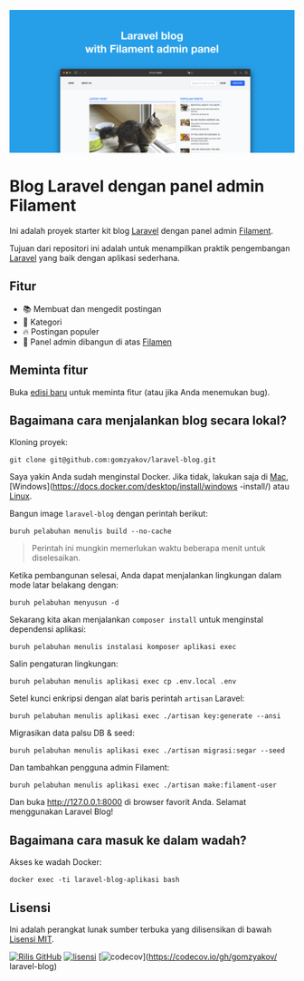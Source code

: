 ![Blog Laravel dengan panel admin Filament](../docs/social-preview-en.png)

# Blog Laravel dengan panel admin Filament

Ini adalah proyek starter kit blog [Laravel](https://laravel.com) dengan panel admin [Filament](https://filamentphp.com).

Tujuan dari repositori ini adalah untuk menampilkan praktik pengembangan [Laravel](https://laravel.com) yang baik dengan aplikasi sederhana.

## Fitur

- 📚 Membuat dan mengedit postingan
- 🥑 Kategori
- :fire: Postingan populer
- :hatched_chick: Panel admin dibangun di atas [Filamen](https://filamentphp.com)

## Meminta fitur

Buka [edisi baru](https://github.com/gomzyakov/laravel-blog/issues/new) untuk meminta fitur (atau jika Anda menemukan bug).

## Bagaimana cara menjalankan blog secara lokal?

Kloning proyek:

``` pesta
git clone git@github.com:gomzyakov/laravel-blog.git
```

Saya yakin Anda sudah menginstal Docker. Jika tidak, lakukan saja di [Mac](https://docs.docker.com/desktop/install/mac-install/), [Windows](https://docs.docker.com/desktop/install/windows -install/) atau [Linux](https://docs.docker.com/desktop/install/linux-install/).

Bangun image `laravel-blog` dengan perintah berikut:

``` pesta
buruh pelabuhan menulis build --no-cache
```

>Perintah ini mungkin memerlukan waktu beberapa menit untuk diselesaikan.

Ketika pembangunan selesai, Anda dapat menjalankan lingkungan dalam mode latar belakang dengan:

``` pesta
buruh pelabuhan menyusun -d
```

Sekarang kita akan menjalankan `composer install` untuk menginstal dependensi aplikasi:

``` pesta
buruh pelabuhan menulis instalasi komposer aplikasi exec
```

Salin pengaturan lingkungan:

``` pesta
buruh pelabuhan menulis aplikasi exec cp .env.local .env
```

Setel kunci enkripsi dengan alat baris perintah `artisan` Laravel:

``` pesta
buruh pelabuhan menulis aplikasi exec ./artisan key:generate --ansi
```

Migrasikan data palsu DB & seed:

``` pesta
buruh pelabuhan menulis aplikasi exec ./artisan migrasi:segar --seed
```

Dan tambahkan pengguna admin Filament:

``` pesta
buruh pelabuhan menulis aplikasi exec ./artisan make:filament-user
```

Dan buka http://127.0.0.1:8000 di browser favorit Anda. Selamat menggunakan Laravel Blog!

## Bagaimana cara masuk ke dalam wadah?

Akses ke wadah Docker:

``` pesta
docker exec -ti laravel-blog-aplikasi bash
```

## Lisensi

Ini adalah perangkat lunak sumber terbuka yang dilisensikan di bawah [Lisensi MIT](https://github.com/gomzyakov/php-code-style/blob/main/LICENSE).


[![Rilis GitHub](https://img.shields.io/github/release/gomzyakov/laravel-blog.svg)](https://github.com/gomzyakov/laravel-blog/releases/latest)
[![lisensi](https://img.shields.io/badge/License-MIT-green.svg)](https://github.com/gomzyakov/laravel-blog/blob/development/LICENSE)
[![codecov](https://codecov.io/gh/gomzyakov/laravel-blog/branch/main/graph/badge.svg?token=4CYTVMVUYV)](https://codecov.io/gh/gomzyakov/ laravel-blog)